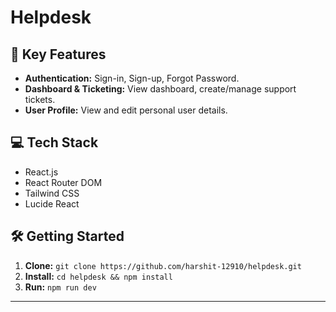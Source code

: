 # Helpdesk



## 🚀 Key Features

* **Authentication:** Sign-in, Sign-up, Forgot Password.
* **Dashboard & Ticketing:** View dashboard, create/manage support tickets.
* **User Profile:** View and edit personal user details.

## 💻 Tech Stack

* React.js
* React Router DOM
* Tailwind CSS
* Lucide React

## 🛠️ Getting Started

1.  **Clone:** `git clone https://github.com/harshit-12910/helpdesk.git`
2.  **Install:** `cd helpdesk && npm install` 
3.  **Run:** `npm run dev` 

---